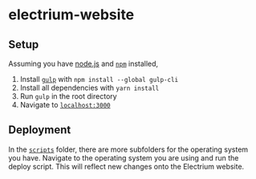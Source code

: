 # electrium-website

## Setup
Assuming you have [node.js](https://nodejs.org/en) and [`npm`](https://www.npmjs.com/) installed,  
1. Install [`gulp`](https://gulpjs.com/) with `npm install --global gulp-cli`
2. Install all dependencies with `yarn install`
3. Run `gulp` in the root directory
4. Navigate to [`localhost:3000`](http://localhost:3000/)

## Deployment
In the [`scripts`](./scripts) folder, there are more subfolders for the operating system you have. Navigate to the operating system you are using and run the deploy script. This will reflect new changes onto the Electrium website.
